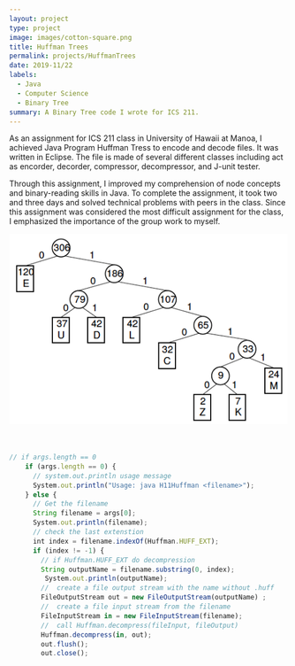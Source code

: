 ```yaml
---
layout: project
type: project
image: images/cotton-square.png
title: Huffman Trees
permalink: projects/HuffmanTrees
date: 2019-11/22
labels:
  - Java
  - Computer Science
  - Binary Tree
summary: A Binary Tree code I wrote for ICS 211.
---
```

  As an assignment for ICS 211 class in University of Hawaii at Manoa, I achieved Java Program Huffman Tress to encode and decode files. It was written in Eclipse. The file is made of several different classes including act as encorder, decorder, compressor, decompressor, and J-unit tester. 
  
  Through this assignment, I improved my comprehension of node concepts and binary-reading skills in Java. To complete the assignment, it took two and three days and solved technical problems with peers in the class. Since this assignment was considered the most difficult assignment for the class, I emphasized the importance of the group work to myself.

<div class="ui small rounded images">
  <img class="ui image" src="../images/Huffman-tree-Fig5.24.png">

  



```js


// if args.length == 0
    if (args.length == 0) {
      // system.out.println usage message
      System.out.println("Usage: java H11Huffman <filename>");
    } else {
      // Get the filename
      String filename = args[0];
      System.out.println(filename);
      // check the last extenstion
      int index = filename.indexOf(Huffman.HUFF_EXT);
      if (index != -1) {
        // if Huffman.HUFF_EXT do decompression
        String outputName = filename.substring(0, index);
         System.out.println(outputName);
        //  create a file output stream with the name without .huff
        FileOutputStream out = new FileOutputStream(outputName) ;
        //  create a file input stream from the filename
        FileInputStream in = new FileInputStream(filename);
        //  call Huffman.decompress(fileInput, fileOutput)
        Huffman.decompress(in, out);
        out.flush();
        out.close();
        
```

